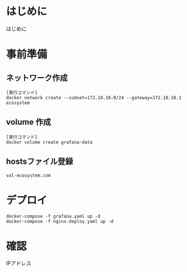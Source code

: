 # はじめに
はじめに


# 事前準備

## ネットワーク作成

```
[実行コマンド]
docker network create --subnet=172.10.10.0/24 --gateway=172.10.10.1 ecosystem
```

## volume 作成
```
[実行コマンド]
docker volume create grafana-data
```

## hostsファイル登録

`val-ecosystem.com`


# デプロイ

```
docker-compose -f grafana.yaml up -d
docker-compose -f nginx-deploy.yaml up -d
```

# 確認

IPアドレス